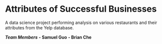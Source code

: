 # Attributes of Successful Businesses

A data science project performing analysis on various restaurants and their attributes from the Yelp database.

***Team Members***
**- Samuel Guo**
**- Brian Che**
